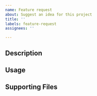 ```yaml
---
name: Feature request
about: Suggest an idea for this project
title: ''
labels: feature-request
assignees: ''

---
```


## Description

<!-- A clear and concise description of what you want to happen. -->

## Usage

<!-- How you would typically use the new feature. -->

## Supporting Files

<!-- Any images/textures/screenshots to support your feature request. -->